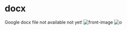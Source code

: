 # docx 
Google docx file not available not yet! 
![front-image](https://user-images.githubusercontent.com/109573618/179671136-f1393710-421a-42c4-942f-9608f54c20a5.jpg)
![o](https://user-images.githubusercontent.com/109573618/179671335-72d03de1-4f60-440f-b7fc-78146667707c.jpg)
